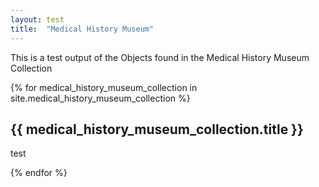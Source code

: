 ```yaml
---
layout: test
title:  "Medical History Museum"
---
```


This is a test output of the Objects found in the Medical History Museum Collection


{% for medical_history_museum_collection in site.medical_history_museum_collection %}
  <h2>{{ medical_history_museum_collection.title }}</h2>
  <p>test</p>
 {% endfor %}
